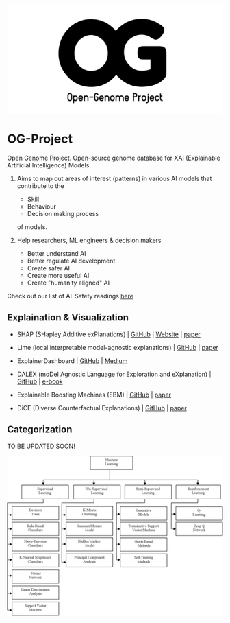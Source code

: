 ![open-genome project logo](/assets/logo/OG_logo.png)

# **OG-Project**

Open Genome Project. Open-source genome database for XAI (Explainable Artificial Intelligence) Models. 

1. Aims to map out areas of interest (patterns) in various AI models that contribute to the 
    - Skill 
    - Behaviour 
    - Decision making process

    of models. 

1. Help researchers, ML engineers & decision makers
    - Better understand AI
    - Better regulate AI development
    - Create safer AI
    - Create more useful AI
    - Create "humanity aligned" AI

Check out our list of AI-Safety readings [here](/assets/resources)

## **Explaination & Visualization**

- SHAP (SHapley Additive exPlanations) | [GitHub](https://github.com/shap/shap.git) | [Website](https://shap.readthedocs.io/en/latest/) | [paper](https://arxiv.org/abs/1705.07874)

- Lime (local interpretable model-agnostic explanations) | [GitHub](https://github.com/marcotcr/lime) | [paper](https://arxiv.org/abs/1602.04938)

- ExplainerDashboard | [GitHub](https://github.com/oegedijk/explainerdashboard) | [Medium](https://medium.com/value-stream-design/making-ml-transparent-and-explainable-with-explainerdashboard-49953ae743dd)

- DALEX (moDel Agnostic Language for Exploration and eXplanation) | [GitHub](https://github.com/ModelOriented/DALEX) | [e-book](https://ema.drwhy.ai)

- Explainable Boosting Machines (EBM) | [GitHub](https://github.com/interpretml/interpret) | [paper](https://arxiv.org/abs/1909.09223)

- DiCE (Diverse Counterfactual Explanations) | [GitHub](https://github.com/interpretml/DiCE) | [paper](https://arxiv.org/abs/1905.07697)

## **Categorization**

TO BE UPDATED SOON!

![Classification of Models](assets/classification_of_models.png)
